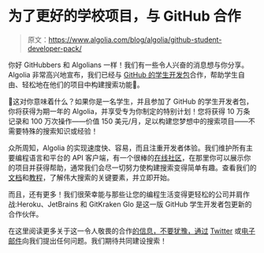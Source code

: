 # 为了更好的学校项目，与 GitHub 合作

> 原文：<https://www.algolia.com/blog/algolia/github-student-developer-pack/>

你好 GitHubbers 和 Algolians 一样！我们有一些令人兴奋的消息想与你分享。Algolia 非常高兴地宣布，我们已经与 [GitHub 的学生开发包](https://education.github.com/pack)合作，帮助学生自由、轻松地在他们的项目中构建搜索功能🎉。

🤔这对你意味着什么？如果你是一名学生，并且参加了 GitHub 的学生开发者包，你将获得为期一年的 Algolia，并享受专为你制定的特别计划！您将获得 10 万条记录和 100 万次操作——价值 150 美元/月，足以构建您梦想中的搜索项目——不需要特殊的搜索知识或经验！

众所周知，Algolia 的实现速度快、容易，而且注重开发者体验。我们维护所有主要编程语言和平台的 API 客户端，有一个很棒的[在线社区](https://discourse.algolia.com/)，在那里你可以展示你的项目并获得帮助，通常我们会尽一切努力使构建搜索变得简单有趣。查看我们的[文档](https://www.algolia.com/doc/)和[教程](https://www.algolia.com/doc/tutorials/)，了解伟大搜索的关键要素，并立即开始。

而且，还有更多！我们很荣幸能与那些让您的编程生活变得更轻松的公司并肩作战:Heroku、JetBrains 和 GitKraken Glo 是这一版 GitHub 学生开发者包更新的合作伙伴。

在这里阅读更多关于这一令人敬畏的合作[的信息，不要犹豫，通过](https://www.algolia.com/lp/github.html) [Twitter](https://twitter.com/algolia) 或[电子邮件](mailto:community@algolia.com)向我们提出任何问题。我们期待共同建设搜索！